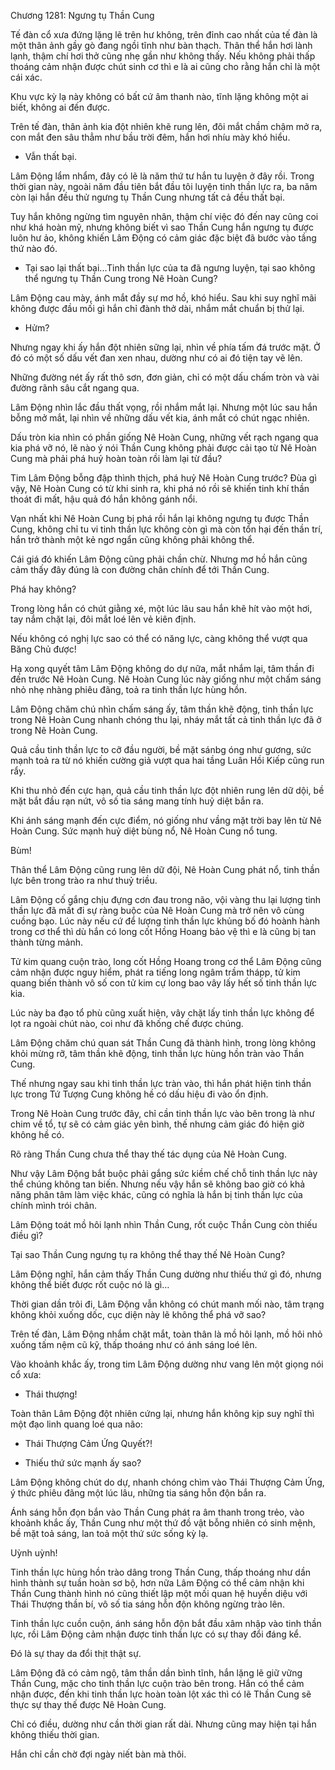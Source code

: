 




Chương 1281: Ngưng tụ Thần Cung


Tế đàn cổ xưa đứng lặng lẽ trên hư không, trên đỉnh cao nhất của tế đàn là một thân ảnh gầy gò đang ngồi tĩnh như bàn thạch. Thân thể hắn hơi lành lạnh, thậm chí hơi thở cũng nhẹ gần như không thấy. Nếu không phải thấp thoáng cảm nhận được chút sinh cơ thì e là ai cũng cho rằng hắn chỉ là một cái xác.

Khu vực kỳ lạ này không có bất cứ âm thanh nào, tĩnh lặng không một ai biết, không ai đến được.

Trên tế đàn, thân ảnh kia đột nhiên khẽ rung lên, đôi mắt chầm chậm mở ra, con mắt đen sâu thẳm như bầu trời đêm, hắn hơi nhíu mày khó hiểu.

- Vẫn thất bại.

Lâm Động lẩm nhẩm, đây có lẽ là năm thứ tư hắn tu luyện ở đây rồi. Trong thời gian này, ngoài năm đầu tiên bắt đầu tôi luyện tinh thần lực ra, ba năm còn lại hắn đều thử ngưng tụ Thần Cung nhưng tất cả đều thất bại.

Tuy hắn không ngừng tìm nguyên nhân, thậm chí việc đó đến nay cũng coi như khá hoàn mỹ, nhưng không biết vì sao Thần Cung hắn ngưng tụ được luôn hư ảo, không khiến Lâm Động có cảm giác đặc biệt đã bước vào tầng thứ nào đó.

- Tại sao lại thất bại...Tinh thần lực của ta đã ngưng luyện, tại sao không thể ngưng tụ Thần Cung trong Nê Hoàn Cung?

Lâm Động cau mày, ánh mắt đầy sự mơ hồ, khó hiểu. Sau khi suy nghĩ mãi không được đầu mối gì hắn chỉ đành thở dài, nhắm mắt chuẩn bị thử lại.

- Hửm?

Nhưng ngay khi ấy hắn đột nhiên sững lại, nhìn về phía tấm đá trước mặt. Ở đó có một số dấu vết đan xen nhau, dường như có ai đó tiện tay vẽ lên.

Những đường nét ấy rất thô sơn, đơn giản, chỉ có một dấu chấm tròn và vài đường rãnh sâu cắt ngang qua.

Lâm Động nhìn lắc đầu thất vọng, rồi nhắm mắt lại. Nhưng một lúc sau hắn bỗng mở mắt, lại nhìn về những dấu vết kia, ánh mắt có chút ngạc nhiên.

Dấu tròn kia nhìn có phần giống Nê Hoàn Cung, những vết rạch ngang qua kia phá vỡ nó, lẽ nào ý nói Thần Cung không phải được cải tạo từ Nê Hoàn Cung mà phải phá huỷ hoàn toàn rồi làm lại từ đầu?

Tim Lâm Động bỗng đập thình thịch, phá huỷ Nê Hoàn Cung trước? Đùa gì vậy, Nê Hoàn Cung có từ khi sinh ra, khi phá nó rồi sẽ khiến tinh khí thần thoát đi mất, hậu quả đó hắn không gánh nổi.

Vạn nhất khi Nê Hoàn Cung bị phá rồi hắn lại không ngưng tụ được Thần Cung, không chỉ tu vi tinh thần lực không còn gì mà còn tổn hại đến thần trí, hắn trở thành một kẻ ngơ ngẩn cũng không phải không thể.

Cái giá đó khiến Lâm Động cũng phải chần chừ. Nhưng mơ hồ hắn cũng cảm thấy đây đúng là con đường chân chính để tới Thần Cung.

Phá hay không?

Trong lòng hắn có chút giằng xé, một lúc lâu sau hắn khẽ hít vào một hơi, tay nắm chặt lại, đôi mắt loé lên vẻ kiên định.

Nếu không có nghị lực sao có thể có năng lực, càng không thể vượt qua Băng Chủ được!

Hạ xong quyết tâm Lâm Động không do dự nữa, mắt nhắm lại, tâm thần đi đến trước Nê Hoàn Cung. Nê Hoàn Cung lúc này giống như một chấm sáng nhỏ nhẹ nhàng phiêu đãng, toả ra tinh thần lực hùng hồn.

Lâm Động chăm chú nhìn chấm sáng ấy, tâm thần khẽ động, tinh thần lực trong Nê Hoàn Cung nhanh chóng thu lại, nháy mắt tất cả tinh thần lực đã ở trong Nê Hoàn Cung.

Quả cầu tinh thần lực to cỡ đầu người, bề mặt sánbg óng như gương, sức mạnh toả ra từ nó khiến cường giả vượt qua hai tầng Luân Hồi Kiếp cũng run rẩy.

Khi thu nhỏ đến cực hạn, quả cầu tinh thần lực đột nhiên rung lên dữ dội, bề mặt bắt đầu rạn nứt, vô số tia sáng mang tính huỷ diệt bắn ra.

Khi ánh sáng mạnh đến cực điểm, nó giống như vầng mặt trời bay lên từ Nê Hoàn Cung. Sức mạnh huỷ diệt bùng nổ, Nê Hoàn Cung nổ tung.

Bùm!

Thân thể Lâm Động cũng rung lên dữ đội, Nê Hoàn Cung phát nổ, tinh thần lực bên trong trào ra như thuỷ triều.

Lâm Động cố gắng chịu đựng cơn đau trong não, vội vàng thu lại lượng tinh thần lực đã mất đi sự ràng buộc của Nê Hoàn Cung mà trở nên vô cùng cuồng bạo. Lúc này nếu cứ để lượng tinh thần lực khủng bố đó hoành hành trong cơ thể thì dù hắn có long cốt Hồng Hoang bảo vệ thì e là cũng bị tan thành từng mảnh.

Tử kim quang cuộn trào, long cốt Hồng Hoang trong cơ thể Lâm Động cũng cảm nhận được nguy hiểm, phát ra tiếng long ngâm trầm thápp, tử kim quang biến thành vô số con tử kim cự long bao vây lấy hết số tinh thần lực kia.

Lúc này ba đạo tổ phù cũng xuất hiện, vây chặt lấy tinh thần lực không để lọt ra ngoài chút nào, coi như đã khống chế được chúng.

Lâm Động chăm chú quan sát Thần Cung đã thành hình, trong lòng không khỏi mừng rỡ, tâm thần khẽ động, tinh thần lực hùng hồn tràn vào Thần Cung.

Thế nhưng ngay sau khi tinh thần lực tràn vào, thì hắn phát hiện tinh thần lực trong Tứ Tượng Cung không hề có dấu hiệu đi vào ổn định.

Trong Nê Hoàn Cung trước đây, chỉ cần tinh thần lực vào bên trong là như chim về tổ, tự sẽ có cảm giác yên bình, thế nhưng cảm giác đó hiện giờ không hề có.

Rõ ràng Thần Cung chưa thể thay thế tác dụng của Nê Hoàn Cung.

Như vậy Lâm Động bắt buộc phải gắng sức kiềm chế chỗ tinh thần lực này thể chúng không tan biến. Nhưng nếu vậy hắn sẽ không bao giờ có khả năng phân tâm làm việc khác, cũng có nghĩa là hắn bị tinh thần lực của chính mình trói chân.

Lâm Động toát mồ hôi lạnh nhìn Thần Cung, rốt cuộc Thần Cung còn thiếu điều gì?

Tại sao Thần Cung ngưng tụ ra không thể thay thế Nê Hoàn Cung?

Lâm Động nghĩ, hắn cảm thấy Thần Cung dường như thiếu thứ gì đó, nhưng không thể biết được rốt cuộc nó là gì…

Thời gian dần trôi đi, Lâm Động vẫn không có chút manh mối nào, tâm trạng không khỏi xuống dốc, cục diện này lẽ không thể phá vỡ sao?

Trên tế đàn, Lâm Động nhắm chặt mắt, toàn thân là mồ hôi lạnh, mồ hôi nhỏ xuống tấm nệm cũ kỹ, thấp thoáng như có ánh sáng loé lên.

Vào khoảnh khắc ấy, trong tim Lâm Động dường như vang lên một giọng nói cổ xưa:

- Thái thượng!

Toàn thân Lâm Động đột nhiên cứng lại, nhưng hắn không kịp suy nghĩ thì một đạo linh quang loé qua não:

- Thái Thượng Cảm Ứng Quyết?!

- Thiếu thứ sức mạnh ấy sao?

Lâm Động không chút do dự, nhanh chóng chìm vào Thái Thượng Cảm Ứng, ý thức phiêu đãng một lúc lâu, những tia sáng hỗn độn bắn ra.

Ánh sáng hỗn đọn bắn vào Thần Cung phát ra âm thanh trong trẻo, vào khoảnh khắc ấy, Thần Cung như một thứ đồ vật bỗng nhiên có sinh mệnh, bề mặt toả sáng, lan toả một thứ sức sống kỳ lạ.

Uỳnh uỳnh!

Tinh thần lực hùng hồn trào dâng trong Thần Cung, thấp thoáng như dần hình thành sự tuần hoàn sơ bộ, hơn nữa Lâm Động có thể cảm nhận khi Thần Cung thành hình nó cũng thiết lập một mối quan hệ huyền diệu với Thái Thượng thần bí, vô số tia sáng hỗn độn không ngừng trào lên.

Tinh thần lực cuồn cuộn, ánh sáng hỗn độn bắt đầu xâm nhập vào tinh thần lực, rồi Lâm Động cảm nhận được tinh thần lực có sự thay đổi đáng kể.

Đó là sự thay da đổi thịt thật sự.

Lâm Động đã có cảm ngộ, tâm thần dần bình tĩnh, hắn lặng lẽ giữ vững Thần Cung, mặc cho tinh thần lực cuộn trào bên trong. Hắn có thể cảm nhận được, đến khi tinh thần lực hoàn toàn lột xác thì có lẽ Thần Cung sẽ thực sự thay thế được Nê Hoàn Cung.

Chỉ có điều, dường như cần thời gian rất dài. Nhưng cũng may hiện tại hắn không thiếu thời gian.

Hắn chỉ cần chờ đợi ngày niết bàn mà thôi.




